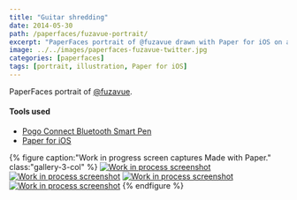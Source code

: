 ```yaml
---
title: "Guitar shredding"
date: 2014-05-30
path: /paperfaces/fuzavue-portrait/
excerpt: "PaperFaces portrait of @fuzavue drawn with Paper for iOS on an iPad."
image: ../../images/paperfaces-fuzavue-twitter.jpg
categories: [paperfaces]
tags: [portrait, illustration, Paper for iOS]
---
```


PaperFaces portrait of [@fuzavue](https://twitter.com/fuzavue).

#### Tools used

- [Pogo Connect Bluetooth Smart Pen](https://www.amazon.com/gp/product/B009K448L4/ref=as_li_ss_tl?ie=UTF8&camp=1789&creative=390957&creativeASIN=B009K448L4&linkCode=as2&tag=mademist-20)
- [Paper for iOS](https://paper.bywetransfer.com/)

{% figure caption:"Work in progress screen captures Made with Paper." class:"gallery-3-col" %}
[![Work in process screenshot](../../images/paperfaces-fuzavue-process-1-600.jpg)](../../images/paperfaces-fuzavue-process-1-lg.jpg) [![Work in process screenshot](../../images/paperfaces-fuzavue-process-2-600.jpg)](../../images/paperfaces-fuzavue-process-2-lg.jpg) [![Work in process screenshot](../../images/paperfaces-fuzavue-process-3-600.jpg)](../../images/paperfaces-fuzavue-process-3-lg.jpg) [![Work in process screenshot](../../images/paperfaces-fuzavue-process-4-600.jpg)](../../images/paperfaces-fuzavue-process-4-lg.jpg)
{% endfigure %}
